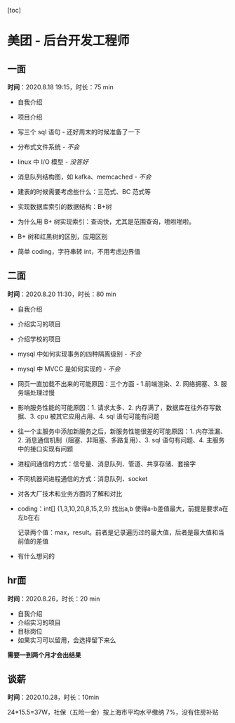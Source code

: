 [toc]

# 美团 - 后台开发工程师

## 一面

**时间**：2020.8.18 19:15，时长：75 min

- 自我介绍
- 项目介绍
- 写三个 sql 语句 - 还好周末的时候准备了一下
- 分布式文件系统 - *不会*
- linux 中 I/O 模型 - *没答好*
- 消息队列结构图，如 kafka、memcached - *不会*
- 建表的时候需要考虑些什么：三范式、BC 范式等
- 实现数据库索引的数据结构：B+树

- 为什么用 B+ 树实现索引：查询快，尤其是范围查询，啪啦啪啦。
- B+ 树和红黑树的区别，应用区别

- 简单 coding，字符串转 int，不用考虑边界值

## 二面

**时间**：2020.8.20 11:30，时长：80 min

- 自我介绍

- 介绍实习的项目

- 介绍学校的项目

- mysql 中如何实现事务的四种隔离级别 - *不会*

- mysql 中 MVCC 是如何实现的 - *不会*

- 网页一直加载不出来的可能原因：三个方面 - 1.前端渲染、2. 网络拥塞、3. 服务端处理过慢

- 影响服务性能的可能原因：1. 请求太多、2. 内存满了，数据库在往外存写数据、3. cpu 被其它应用占用、4. sql 语句可能有问题

- 往一个主服务中添加新服务之后，新服务性能很差的可能原因：1. 内存泄漏、2. 消息通信机制（阻塞、非阻塞、多路复用）、3. sql 语句有问题、4. 主服务中的接口实现有问题

- 进程间通信的方式：信号量、消息队列、管道、共享存储、套接字

- 不同机器间进程通信的方式：消息队列、socket

- 对各大厂技术和业务方面的了解和对比

- coding：int[] {1,3,10,20,8,15,2,9} 找出a,b 使得a-b差值最大，前提是要求a在左b在右

  记录两个值：max，result。前者是记录遍历过的最大值，后者是最大值和当前值的差值

- 有什么想问的

## hr面

**时间**：2020.8.26，时长：20 min

- 自我介绍
- 介绍实习的项目
- 目标岗位
- 如果实习可以留用，会选择留下来么

**需要一到两个月才会出结果**

## 谈薪

**时间**：2020.10.28，时长：10min

24*15.5=37W，社保（五险一金）按上海市平均水平缴纳 7%，没有住房补贴